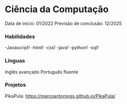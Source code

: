 # Ciência da Computação
Data de inicio: 01/2022
Previsão de conclusão: 12/2025
 
### Habilidades
-Javascript!
-html!
-css!
-java!
-python! 
-sql!

### Línguas 
Inglês avançado
Português fluente

### Projetos 
PikaPula: https://marcoantoniogs.github.io/PikaPula/



